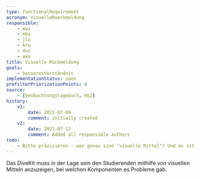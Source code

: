 ```yaml
---
type: functionalRequirement
acronym: VisuelleRueckmeldung
responsible:
    - mwi
    - mba
    - jlü
    - kru
    - duz
    - ako
title: Visuelle Rückmeldung
goals:
    - besseresVerständnis
implementationStatus: open
prefilterPriorizationPoints: 0
source:
    - [beobachtungstagebuch, HS2]
history:
    v1:
        date: 2021-07-08
        comment: initially created
    v2:
        date: 2021-07-12
        comment: Added all responsible authors
todo:
    - Bitte präzisieren - was genau sind "visuelle Mittel"? Und es ist ein großer Unterschied, bei welche Komponenten es Probleme gab, und welche Aufgaben noch nicht bearbeitet wurden. Letzteres gibt es schon. 
---
```


Das DiveKit muss in der Lage sein den Studierenden mithilfe von visuellen Mitteln anzuzeigen, bei welchen Komponenten es Probleme gab.